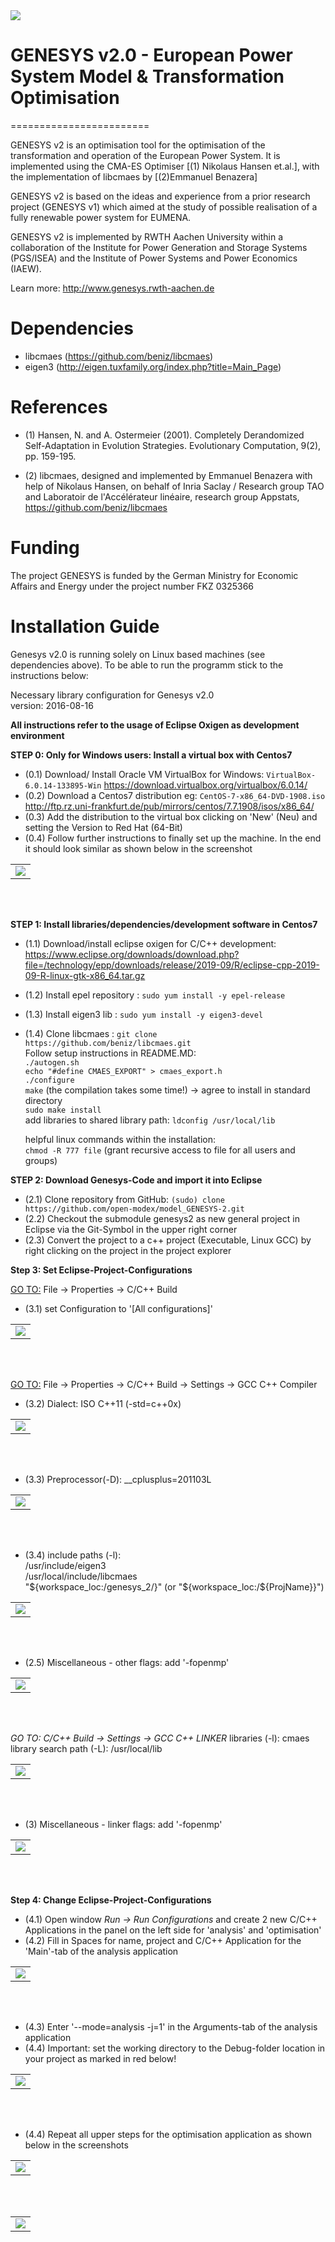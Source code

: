 <img src="/images/banner.png" />
<br/>

# GENESYS v2.0 - European Power System Model & Transformation Optimisation
========================

GENESYS v2 is an optimisation tool for the optimisation of the transformation and operation of the European Power System. It is implemented using the CMA-ES Optimiser [(1) Nikolaus Hansen et.al.], with the implementation of libcmaes by [(2)Emmanuel Benazera]

GENESYS v2 is based on the ideas and experience from a prior research project (GENESYS v1) which aimed at the study of possible realisation of a fully renewable power system for EUMENA.

GENESYS v2 is implemented by RWTH Aachen University within a collaboration of the Institute for Power Generation and Storage Systems (PGS/ISEA) and the Institute of Power Systems and Power Economics (IAEW).

Learn more: http://www.genesys.rwth-aachen.de

# Dependencies

- libcmaes  (https://github.com/beniz/libcmaes)
- eigen3 (http://eigen.tuxfamily.org/index.php?title=Main_Page)

# References

- (1) Hansen, N. and A. Ostermeier (2001). Completely Derandomized Self-Adaptation in Evolution Strategies. Evolutionary Computation, 9(2), pp. 159-195.

- (2) libcmaes,  designed and implemented by Emmanuel Benazera with help of Nikolaus Hansen, on behalf of Inria Saclay / Research group TAO and Laboratoir de l'Accélérateur linéaire, research group Appstats, https://github.com/beniz/libcmaes

# Funding
The project GENESYS is funded by the German Ministry for Economic Affairs and Energy under the project number FKZ 0325366


# Installation Guide
Genesys v2.0 is running solely on Linux based machines (see dependencies above). To be able to run the programm stick to the instructions below:

Necessary library configuration for Genesys v2.0<br/>
version: 2016-08-16

**All instructions refer to the usage of Eclipse Oxigen as development environment**

**STEP 0: Only for Windows users: Install a virtual box with Centos7**<br/>
- (0.1) Download/ Install Oracle VM VirtualBox for Windows: ```VirtualBox-6.0.14-133895-Win```  https://download.virtualbox.org/virtualbox/6.0.14/ <br/>
- (0.2) Download a Centos7 distribution eg: ```CentOS-7-x86_64-DVD-1908.iso``` 
http://ftp.rz.uni-frankfurt.de/pub/mirrors/centos/7.7.1908/isos/x86_64/<br/> 
- (0.3) Add the distribution to the virtual box clicking on 'New' (Neu) and setting the Version to Red Hat (64-Bit) <br/>
- (0.4) Follow further instructions to finally set up the machine. In the end it should look similar as shown below in the screenshot<br/>
<table><tr><td>
    <img src="/images/virtual box.PNG" />
</td></tr></table>
<br/>
<br/>


**STEP 1: Install libraries/dependencies/development software in Centos7** <br/>
- (1.1) Download/install eclipse oxigen for C/C++ development: https://www.eclipse.org/downloads/download.php?file=/technology/epp/downloads/release/2019-09/R/eclipse-cpp-2019-09-R-linux-gtk-x86_64.tar.gz
- (1.2) Install epel repository : ``` sudo yum install -y epel-release ``` <br/>
- (1.3) Install eigen3 lib : ```sudo yum install -y eigen3-devel``` <br/>
- (1.4) Clone libcmaes : ```git clone https://github.com/beniz/libcmaes.git``` <br/>
	Follow setup instructions in README.MD: <br/>
	```./autogen.sh``` <br/>
	```echo "#define CMAES_EXPORT" > cmaes_export.h``` <br/>
	```./configure``` <br/>
	```make``` (the compilation takes some time!) -> agree to install in standard directory <br/>
	```sudo make install``` <br/>
	add libraries to shared library path: ``` ldconfig /usr/local/lib ```
	
	helpful linux commands within the installation:<br/>
	```chmod -R 777 file```	(grant recursive access to file for all users and groups)


**STEP 2: Download Genesys-Code and import it into Eclipse**
- (2.1) Clone repository from GitHub: ```(sudo) clone https://github.com/open-modex/model_GENESYS-2.git```
- (2.2) Checkout the submodule genesys2 as new general project in Eclipse via the Git-Symbol in the upper right corner
- (2.3) Convert the project to a c++ project (Executable, Linux GCC) by right clicking on the project in the project explorer

**Step 3: Set Eclipse-Project-Configurations**<br/>

<ins>GO TO:</ins> File → Properties → C/C++ Build
- (3.1) set Configuration to '[All configurations]' 

<table><tr><td>
    <img src="/images/all_configs.PNG" />
</td></tr></table>
<br/>
<br/>

<ins>GO TO:</ins> File → Properties → C/C++ Build → Settings → GCC C++ Compiler
- (3.2) Dialect: ISO C++11 (-std=c++0x)

<table><tr><td>
    <img src="/images/dialect.PNG" />
</td></tr></table>
<br/>
<br/>

- (3.3) Preprocessor(-D): __cplusplus=201103L

<table><tr><td>
    <img src="/images/preprocessor.PNG" />
</td></tr></table>
<br/>
<br/>

- (3.4) include paths (-l):<br/>
/usr/include/eigen3<br/>
/usr/local/include/libcmaes<br/>
"${workspace_loc:/genesys_2/}" (or "${workspace_loc:/${ProjName}}")
				
<table><tr><td>
    <img src="/images/includes.PNG" />
</td></tr></table>
<br/>
<br/>
				
- (2.5) Miscellaneous - other flags: add '-fopenmp'

<table><tr><td>
    <img src="/images/miscellaneous_comp.PNG" />
</td></tr></table>
<br/>
<br/>

*GO TO: C/C++ Build → Settings → GCC C++ LINKER*
libraries (-l): cmaes
library search path (-L): /usr/local/lib

<table><tr><td>
    <img src="/images/libraries.PNG" />
</td></tr></table>
<br/>
<br/>

- (3) Miscellaneous - linker flags: add '-fopenmp'

<table><tr><td>
    <img src="/images/miscellaneous_link.PNG" />
</td></tr></table>
<br/>
<br/>


**Step 4: Change Eclipse-Project-Configurations**<br/>

- (4.1) Open window *Run → Run Configurations* and create 2 new C/C++ Applications in the panel on the left side for 'analysis' and 'optimisation'
- (4.2) Fill in Spaces for name, project and C/C++ Application for the 'Main'-tab of the analysis application
<table><tr><td>
    <img src="/images/config genesys analysis.PNG" />
</td></tr></table>
<br/>
<br/>

- (4.3) Enter '--mode=analysis -j=1' in the Arguments-tab of the analysis application
- (4.4) Important: set the working directory to the Debug-folder location in your project as marked in red below!
<table><tr><td>
    <img src="/images/config genesys analysis arguments neu.PNG" />
</td></tr></table>
<br/>
<br/>

- (4.4) Repeat all upper steps for the optimisation application as shown below in the screenshots
<table><tr><td>
    <img src="/images/config genesys optimise.PNG" />
</td></tr></table>
<br/>
<br/>

<table><tr><td>
    <img src="/images/config genesys optimise arguments neu.PNG" />
</td></tr></table>
<br/>
<br/>



